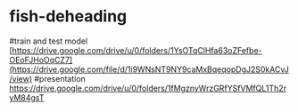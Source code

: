 # fish-deheading
#train and test model
[https://drive.google.com/drive/u/0/folders/1YsOTqClHfa63oZFefbe-OEoFJHoOqCZ7](https://drive.google.com/file/d/1i9WNsNT9NY9caMxBqeqopDgJ2S0kACvJ/view)
#presentation
https://drive.google.com/drive/u/0/folders/1fMgznyWrzGRfYSfVMfQL1Th2ryM84gsT
